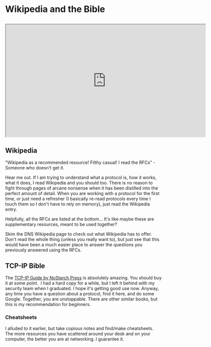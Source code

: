 # Wikipedia and the Bible

## <iframe allowfullscreen height="360" src="https://www.youtube.com/embed/B_E_J0tHj-E?wmode=opaque" width="640"></iframe> 

## Wikipedia

"Wikipedia as a recommended resource! Filthy casual! I read the RFCs" -
Someone who doesn't get it.

Hear me out. If I am trying to understand what a protocol is, how it
works, what it does, I read Wikipedia and you should too. There is no
reason to fight through pages of arcane nonsense when it has been
distilled into the perfect amount of detail. When you are working with a
protocol for the first time, or just need a refresher (I basically
re-read protocols every time I touch them so I don't have to rely on
memory), just read the Wikipedia entry.

Helpfully, all the RFCs are listed at the bottom... It's like maybe
these are supplementary resources, meant to be used together? 

Skim the DNS Wikipedia page to check out what Wikipedia has to offer.
Don't read the whole thing (unless you really want to), but just see
that this would have been a much easier place to answer the questions
you previously answered using the RFCs.

## TCP-IP Bible

The [TCP-IP Guide by NoStarch Press](https://nostarch.com/tcpip.htm) is
absolutely amazing. You should buy it at some point.  I had a hard copy
for a while, but I left it behind with my security team when I
graduated. I hope it's getting good use now. Anyway, any time you have a
question about a protocol, find it here, and do some Google. Together,
you are unstoppable. There are other similar books, but this is my
recommendation for beginners.

  

### Cheatsheets

I alluded to it earlier, but take copious notes and find/make
cheatsheets. The more resources you have scattered around your desk and
on your computer, the better you are at networking. I guarantee it.
